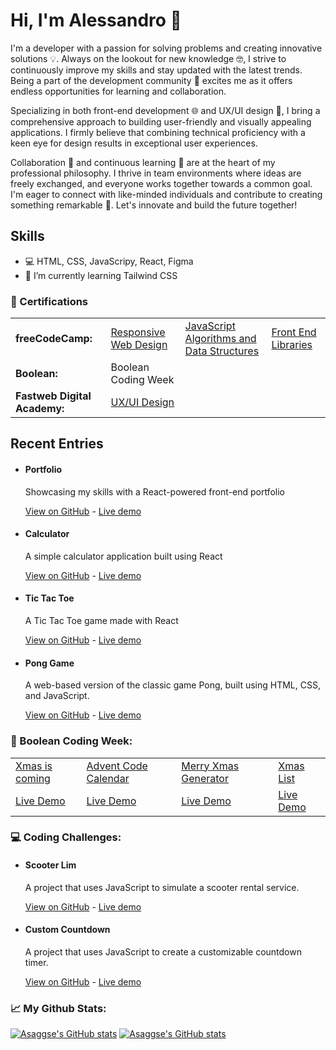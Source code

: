 # Hi, I'm Alessandro 👋

<p>I'm a developer with a passion for solving problems and creating innovative solutions 💡. Always on the lookout for new knowledge 🤓, I strive to continuously improve my skills and stay updated with the latest trends. Being a part of the development community 🌟 excites me as it offers endless opportunities for learning and collaboration.

Specializing in both front-end development 🌐 and UX/UI design 🎨, I bring a comprehensive approach to building user-friendly and visually appealing applications. I firmly believe that combining technical proficiency with a keen eye for design results in exceptional user experiences.

Collaboration 🤝 and continuous learning 🧠 are at the heart of my professional philosophy. I thrive in team environments where ideas are freely exchanged, and everyone works together towards a common goal. I'm eager to connect with like-minded individuals and contribute to creating something remarkable 🚀. Let's innovate and build the future together!</p>

## Skills

<ul>
  <li>💻️ HTML, CSS, JavaScripy, React, Figma</li>
  <li>🌱 I’m currently learning Tailwind CSS</li>
  <!-- <li>🌱 I’m currently learning react & vue</li> -->
</ul>

<h3>📜 Certifications</h3>

<table>
  <tr>
    <td><strong>freeCodeCamp:</strong></td>
    <td><a href="https://github.com/asaggse/asaggese.github.io/blob/master/images/certification03.png" target="_blank">Responsive Web Design</a></td>
    <td><a href="https://github.com/asaggse/asaggese.github.io/blob/master/images/certification01.png" target="_blank">JavaScript Algorithms and Data Structures</a></td>
    <td><a href="https://github.com/asaggse/asaggese.github.io/blob/master/images/certification02.png" target="_blank">Front End Libraries</a></td>
  </tr>
  <tr>
    <td><strong>Boolean:</strong></td>
    <td>Boolean Coding Week</td>
  </tr>
  <tr>
    <td><strong>Fastweb Digital Academy:</strong></td>
    <td><a href="https://learn.fastwebdigital.academy/mod/customcert/view.php?id=19130&downloadown=1" target="_blank"> UX/UI Design</td>
  </tr>
</table>

## Recent Entries

<ul>
    <li>
    <h4>Portfolio</h4>
    <p>Showcasing my skills with a React-powered front-end portfolio</p>
    <a href="https://github.com/asaggse/front-end-portfolio.git" target="_blank">View on GitHub</a>
    <span>-</span>
    <a href="https://asaggse.github.io/front-end-portfolio/" target="_blank">Live demo</a>
  </li>
  <li>
    <h4>Calculator</h4>
    <p>A simple calculator application built using React</p>
    <a href="https://github.com/asaggse/calculator-react.git" target="_blank">View on GitHub</a>
    <span>-</span>
    <a href="https://asaggse.github.io/calculator-react/" target="_blank">Live demo</a>
  </li>
  <li>
    <h4>Tic Tac Toe</h4>
    <p>A Tic Tac Toe game made with React</p>
    <a href="https://github.com/asaggse/tic-tac-toe.git" target="_blank">View on GitHub</a>
    <span>-</span>
    <a href="https://asaggse.github.io/tic-tac-toe/" target="_blank">Live demo</a>
  </li>
  <li>
    <h4>Pong Game</h4>
    <p>A web-based version of the classic game Pong, built using HTML, CSS, and JavaScript.</p>
    <a href="https://github.com/asaggse/pong-game.git" target="_blank">View on GitHub</a>
    <span>-</span>
    <a href="https://asaggse.github.io/pong-game/" target="_blank">Live demo</a>
  </li>
</ul>

<h3>🎄 Boolean Coding Week:</h3>
<table>
  <tr>
    <td><a href="https://github.com/asaggse/Xmas-is-coming.git" target="_blank">Xmas is coming</a></td>
    <td><a href="https://github.com/asaggse/Advent-Code-Calendar.git" target="_blank">Advent Code Calendar</a></td>
    <td><a href="https://github.com/asaggse/Merry-Xmas-Generator.git" target="_blank">Merry Xmas Generator</a></td>
    <td><a href="https://github.com/asaggse/Xmas-List.git" target="_blank">Xmas List</a></td>
  </tr>
    <td><a href="https://asaggse.github.io/Xmas-is-coming/" target="_blank">Live Demo</a></td>
    <td><a href="https://asaggse.github.io/Advent-Code-Calendar/" target="_blank">Live Demo</a></td>
    <td><a href="https://asaggse.github.io/Merry-Xmas-Generator/" target="_blank">Live Demo</a></td>
    <td><a href="https://asaggse.github.io/Xmas-List/" target="_blank">Live Demo</a></td>
</table>
  
<h3>💻️ Coding Challenges:</h3>
<ul>
  <li>
    <h4>Scooter Lim</h4>
    <p>A project that uses JavaScript to simulate a scooter rental service.</p>
    <a href="https://github.com/asaggse/Esercizio-Scooter-Lim.git" target="_blank">View on GitHub</a>
    <span>-</span>
    <a href="https://asaggse.github.io/Esercizio-Scooter-Lim/" target="_blank">Live demo</a>
  </li>
  <li>
    <h4>Custom Countdown</h4>
    <p>A project that uses JavaScript to create a customizable countdown timer.</p>
    <a href="https://github.com/asaggse/custom-countdown.git" target="_blank">View on GitHub</a>
    <span>-</span>
    <a href="https://asaggse.github.io/custom-countdown/" target="_blank">Live demo</a>
  </li>
</ul>

<!--  
## Vue.JS Crash Course:

[https://github.com/asaggse/Vue.js-Crash-Course.git](https://github.com/asaggse/Vue.js-Crash-Course.git)
-->

<h3>📈 My Github Stats:</h3>

[![Asaggse's GitHub stats](https://github-readme-stats.vercel.app/api?username=asaggse)](https://github.com/asaggse/github-readme-stats) <span> [![Asaggse's GitHub stats](https://github-readme-stats.vercel.app/api/top-langs?username=asaggse&layout=compact)](https://github.com/asaggse/github-readme-stats)

<!--
**asaggse/asaggse** is a ✨ _special_ ✨ repository because its `README.md` (this file) appears on your GitHub profile.

Here are some ideas to get you started:

- 🔭 I’m currently working on ...
- 🌱 I’m currently learning ...
- 👯 I’m looking to collaborate on ...
- 🤔 I’m looking for help with ...
- 💬 Ask me about ...
- 📫 How to reach me: ...
- 😄 Pronouns: ...
- ⚡ Fun fact: ...
-->
